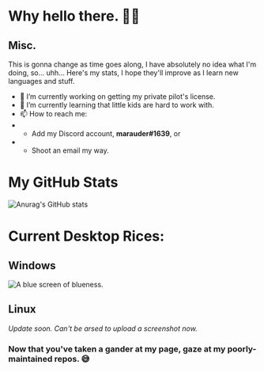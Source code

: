 # Why hello there.  👋🏾
## Misc.
This is gonna change as time goes along, I have absolutely no idea what I'm doing, so... uhh...
Here's my stats, I hope they'll improve as I learn new languages and stuff. 

- 🔭 I’m currently working on getting my private pilot's license. 
- 🌱 I’m currently learning that little kids are hard to work with. 
- 📫 How to reach me: 
- - Add my Discord account, **marauder#1639**, or 
- - Shoot an email my way. 

# My GitHub Stats
![Anurag's GitHub stats](https://github-readme-stats.vercel.app/api?username=marauder316&show_icons=true&theme=nord)

# Current Desktop Rices:

## Windows
![*A blue screen of blueness.*](https://media.discordapp.net/attachments/635625917623828520/936704291895377930/unknown.png)

## Linux
*Update soon. Can't be arsed to upload a screenshot now.*

### Now that you've taken a gander at my page, gaze at my poorly-maintained repos. 😅
<!--
## Regolith 1.5.3 (20.04 LTS, i3-gaps, Gruvbox-Dark)
![*Nice n' warm...*](https://cdn.discordapp.com/attachments/635625917623828520/822651813831770142/Screenshot_from_2021-03-18_21-38-56.png)
<!--
![Anurag's GitHub stats](https://github-readme-stats.vercel.app/api?username=marauder316&show_icons=true&theme=nord)


<!--
## Manjaro i3 Edition
![*Near-default i3 Edition config; my favourite so far!*](https://cdn.discordapp.com/attachments/635625917623828520/811784187677507624/Manjaro-i3-Showcase.png)
Not much to say 'bout this one.

<!--
## ChromeOS

<!--
### Modern-Themed CrOS Rice
![*I'd definitely live here*](https://cdn.discordapp.com/attachments/635625917623828520/810976344422350929/Screenshot_2021-02-15_2.44.47_PM.png)
Basically what it sounds like; I managed to get oh-my-zsh installed with a slightly modified "Darkblood" theme. Pardon the French in the song, "Grown Man Sport" by Pete Rock and InI.


<!--
**marauder316/marauder316** is a ✨ _special_ ✨ repository because its `README.md` (this file) appears on your GitHub profile.

Here are some ideas to get you started:

- 🔭 I’m currently working on ...
- 🌱 I’m currently learning ...
- 👯 I’m looking to collaborate on ...
- 🤔 I’m looking for help with ...
- 💬 Ask me about ...
- 📫 How to reach me: ...
- 😄 Pronouns: ...
- ⚡ Fun fact: ...
-->
